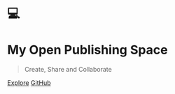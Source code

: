 # 💻

<h1 id="cover-heading">
  My Open Publishing Space
</h1>

> Create, Share and Collaborate

[Explore](#my-open-publishing-space)
[GitHub](https://github.com/hibbitts-design/docsify-open-publishing-starter-kit)
